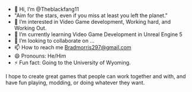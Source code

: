 - 👋 Hi, I’m @Theblackfang11
- "Aim for the stars, even if you miss at least you left the planet." 
- 👀 I’m interested in Video Game development, Working hard, and Working Out.
- 🌱 I’m currently learning Video Game Development in Unreal Engine 5
- 💞️ I’m looking to collaborate on ...
- 📫 How to reach me Bradmorris297@gmail.com
- 😄 Pronouns: He/Him
- ⚡ Fun fact: Going to the University of Wyoming. 

I hope to create great games that people can work together and with, and have fun playing, modding, or doing whatever they want. 
